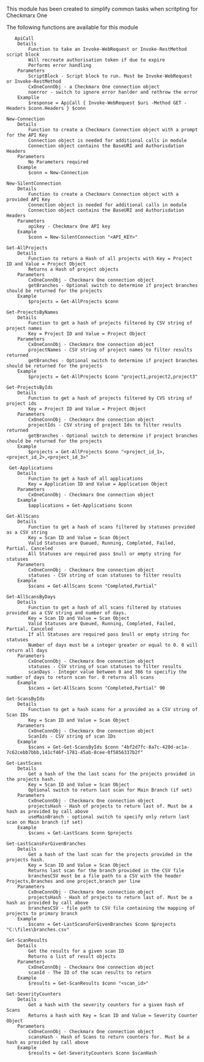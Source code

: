 This module has been created to simplify common tasks when scritpting for Checkmarx One
   
The following functions are available for this module
    
       ApiCall
        Details
            Function to take an Invoke-WebRequest or Invoke-RestMethod script block
            Will recreate authorisation token if due to expire
            Performs error handling
        Parameters
            ScriptBlock - Script block to run. Must be Invoke-WebRequest or Invoke-RestMethod
            CxOneConnObj - a Checkmarx One connection object
            noerror - switch to ignore error hanlder and rethrow the error
        Examplle 
            $response = ApiCall { Invoke-WebRequest $uri -Method GET -Headers $conn.Headers } $conn
    
    New-Connection
        Details
            Function to create a Checkmarx Connection object with a prompt for the API Key
            Connection object is needed for additional calls in module
            Connection object contains the BaseURI and Authorisdation Headers
        Parameters
            No Parameters required
        Example 
            $conn = New-Connection
    
    New-SilentConnection
        Details
            Function to create a Checkmarx Connection object with a provided API Key
            Connection object is needed for additional calls in module
            Connection object contains the BaseURI and Authorisdation Headers
        Parameters
            apikey - Checkmarx One API key
        Example
            $conn = New-SilentConnection "<API_KEY>"
        
    Get-AllProjects
        Details
            Function to return a Hash of all projects with Key = Project ID and Value = Project Object 
            Returns a Hash of project objects
        Parameters
            CxOneConnObj - Checkmarx One connection object
            getBranches - Optional switch to determine if project branches should be returned for the projects
        Example
            $projects = Get-AllProjects $conn
    
    Get-ProjectsByNames
        Details 
            Function to get a hash of projects filtered by CSV string of project names
            Key = Project ID and Value = Project Object 
        Parameters
            CxOneConnObj - Checkmarx One connection object
            projectNames - CSV string of project names to filter results returned
            getBranches - Optional switch to determine if project branches should be returned for the projects
        Example
            $projects = Get-AllProjects $conn "project1,project2,project3"
                  
    Get-ProjectsByIds
        Details
            Function to get a hash of projects filtered by CVS string of project ids
            Key = Project ID and Value = Project Object 
        Parameters
            CxOneConnObj - Checkmarx One connection object
            projectIds - CSV string of project Ids to filter results returned
            getBranches - Optional switch to determine if project branches should be returned for the projects
        Example
            $projects = Get-AllProjects $conn "<project_id_1>,<project_id_2>,<project_id_3>"
        
     Get-Applications
        Details
            Function to get a hash of all applications
            Key = Application ID and Value = Application Object 
        Parameters
            CxOneConnObj - Checkmarx One connection object
        Example
            $applications = Get-Applications $conn
    
    Get-AllScans
        Details
            Function to get a hash of scans filtered by statuses provided as a CSV string
            Key = Scan ID and Value = Scan Object 
            Valid Statuses are Queued, Running, Completed, Failed, Partial, Canceled
            All Statuses are required pass $null or empty string for statuses
        Parameters
            CxOneConnObj - Checkmarx One connection object
            statuses - CSV string of scan statuses to filter results
        Example
            $scans = Get-AllScans $conn "Completed,Partial"
            
    Get-AllScansByDays
        Details
            Function to get a hash of all scans filtered by statuses provided as a CSV string and number of days.
            Key = Scan ID and Value = Scan Object
            Valid Statuses are Queued, Running, Completed, Failed, Partial, Canceled
            If all Statuses are required pass $null or empty string for statuses
            Number of days must be a integer greater or equal to 0. 0 will return all days
        Parameters
            CxOneConnObj - Checkmarx One connection object
            statuses - CSV string of scan statuses to filter results
            scanDays - Integer value between 0 and 366 to specifiy the number of days to return scan for. 0 returns all scans
        Example
            $scans = Get-AllScans $conn "Completed,Partial" 90
            
    Get-ScansByIds
        Details
            Function to get a hash scans for a provided as a CSV string of Scan IDs
            Key = Scan ID and Value = Scan Object
        Parameters
            CxOneConnObj - Checkmarx One connection object
            ScanIds - CSV string of scan IDs
        Example
            $scans = Get-Get-ScansByIds $conn "4bf2d7fc-8a7c-420d-ac1a-7c62cebb7bbb,141cf46f-1781-45ab-8cee-0f5856337b2f"
        
    Get-LastScans
        Details
            Get a hash of the the last scans for the projects provided in the projects hash.
            Key = Scan ID and Value = Scan Object
            Optional switch to return last scan for Main Branch (if set)
        Parameters
            CxOneConnObj - Checkmarx One connection object
            projectsHash - Hash of projects to return last of. Must be a hash as provided by call above
            useMainBranch - optional switch to specify only return last scan on Main branch (if set)
        Example
            $scans = Get-LastScans $conn $projects
            
    Get-LastScansForGivenBranches
        Details
            Get a hash of the last scan for the projects provided in the projects hash.
            Key = Scan ID and Value = Scan Object
            Returns last scan for the branch provided in the CSV file
            branchesCSV must be a file path to a CSV with the header Projects,Branches and one project,branch per line
        Parameters
            CxOneConnObj - Checkmarx One connection object
            projectsHash - Hash of projects to return last of. Must be a hash as provided by call above
            branchesCSV - file path to CSV file containing the mapping of projects to primary branch
        Example
            $scans = Get-LastScansForGivenBranches $conn $projects "C:\files\branches.csv"
            
    Get-ScanResults
        Details
            Get the results for a given scan ID
            Returns a list of result objects
        Parameters
            CxOneConnObj - Checkmarx One connection object
            scanId - The ID of the scan results to return
        Example
            $results = Get-ScanResults $conn "<scan_id>"

    Get-SeverityCounters
        Details
            Get a hash with the severity counters for a given hash of Scans
            Returns a hash with Key = Scan ID and Value = Severity Counter Object
        Parameters
            CxOneConnObj - Checkmarx One connection object
            scansHash - Hash of Scans to return counters for. Must be a hash as provided by call above
        Example
            $results = Get-SeverityCounters $conn $scanHash
